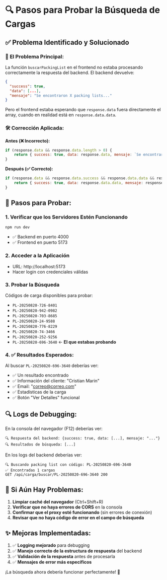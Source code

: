 # 🔍 Pasos para Probar la Búsqueda de Cargas

## ✅ **Problema Identificado y Solucionado**

### 🎯 **El Problema Principal:**
La función `buscarPackingList` en el frontend no estaba procesando correctamente la respuesta del backend. El backend devuelve:

```json
{
  "success": true,
  "data": [...],
  "mensaje": "Se encontraron X packing lists..."
}
```

Pero el frontend estaba esperando que `response.data` fuera directamente el array, cuando en realidad está en `response.data.data`.

### 🛠️ **Corrección Aplicada:**

**Antes (❌ Incorrecto):**
```javascript
if (response.data && response.data.length > 0) {
    return { success: true, data: response.data, mensaje: `Se encontraron ${response.data.length} packing lists` };
}
```

**Después (✅ Correcto):**
```javascript
if (response.data && response.data.success && response.data.data && response.data.data.length > 0) {
    return { success: true, data: response.data.data, mensaje: response.data.mensaje };
}
```

## 🧪 **Pasos para Probar:**

### 1. Verificar que los Servidores Estén Funcionando
```bash
npm run dev
```
- ✅ Backend en puerto 4000
- ✅ Frontend en puerto 5173

### 2. Acceder a la Aplicación
- URL: http://localhost:5173
- Hacer login con credenciales válidas

### 3. Probar la Búsqueda
Códigos de carga disponibles para probar:
- `PL-20250820-726-8401`
- `PL-20250820-942-0982`
- `PL-20250820-703-8685`
- `PL-20250820-24-9588`
- `PL-20250820-776-8229`
- `PL-20250820-74-3466`
- `PL-20250820-252-9256`
- `PL-20250820-696-3640` ← **El que estabas probando**

### 4. ✅ **Resultados Esperados:**
Al buscar `PL-20250820-696-3640` deberías ver:
- ✅ Un resultado encontrado
- ✅ Información del cliente: "Cristian Marin"
- ✅ Email: "correo@correo.com"
- ✅ Estadísticas de la carga
- ✅ Botón "Ver Detalles" funcional

## 🔍 **Logs de Debugging:**

En la consola del navegador (F12) deberías ver:
```
🔍 Respuesta del backend: {success: true, data: [...], mensaje: "..."}
🔍 Resultados de búsqueda: [...]
```

En los logs del backend deberías ver:
```
🔍 Buscando packing list con código: PL-20250820-696-3640
✅ Encontradas 1 cargas
GET /api/carga/buscar/PL-20250820-696-3640 200
```

## 🚨 **Si Aún Hay Problemas:**

1. **Limpiar caché del navegador** (Ctrl+Shift+R)
2. **Verificar que no haya errores de CORS** en la consola
3. **Confirmar que el proxy esté funcionando** (sin errores de conexión)
4. **Revisar que no haya código de error en el campo de búsqueda**

## ✨ **Mejoras Implementadas:**

1. ✅ **Logging mejorado** para debugging
2. ✅ **Manejo correcto de la estructura de respuesta** del backend
3. ✅ **Validación de la respuesta** antes de procesarla
4. ✅ **Mensajes de error más específicos**

¡La búsqueda ahora debería funcionar perfectamente! 🎉
